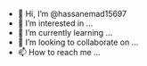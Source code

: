 - 👋 Hi, I’m @hassanemad15697
- 👀 I’m interested in ...
- 🌱 I’m currently learning ...
- 💞️ I’m looking to collaborate on ...
- 📫 How to reach me ...

<!---
hassanemad15697/hassanemad15697 is a ✨ special ✨ repository because its `README.md` (this file) appears on your GitHub profile.
You can click the Preview link to take a look at your changes.
--->
